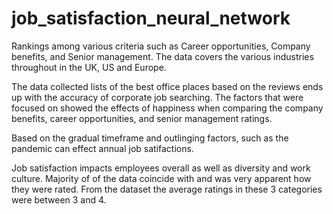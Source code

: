 # job_satisfaction_neural_network

Rankings among various criteria such as Career opportunities, Company benefits, and Senior management. The data covers the various industries throughout in the UK, US and Europe. 

The data collected lists of the best office places based on the reviews ends up with the accuracy of corporate job searching. 
The factors that were focused on showed the effects of happiness when comparing the company benefits, career opportunities, and senior management ratings.

Based on the gradual timeframe and outlinging factors, such as the pandemic can effect annual job satifactions. 

Job satisfaction impacts employees overall as well as diversity and work culture. Majority of of the data coincide with and was very apparent how they were rated. From the dataset the average ratings in these 3 categories were between 3 and 4. 
